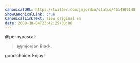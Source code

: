 ```yaml
---
canonicalURL: https://twitter.com/jmjordan/status/4614809148
ShowCanonicalLink: true
CanonicalLinkText: View original on
date: 2009-10-04T23:42:29+00:00
---
```

@pennypascal:

> @jmjordan Black.

good choice. Enjoy!